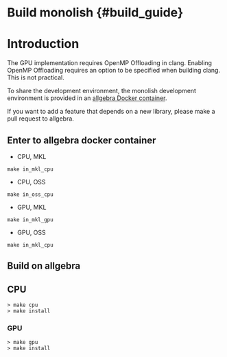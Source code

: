 # Build monolish {#build_guide}

# Introduction

The GPU implementation requires OpenMP Offloading in clang.
Enabling OpenMP Offloading requires an option to be specified when building clang. This is not practical.

To share the development environment, the monolish development environment is provided in an [allgebra Docker container](https://github.com/ricosjp/allgebra).

If you want to add a feature that depends on a new library, please make a pull request to allgebra.

## Enter to allgebra docker container

- CPU, MKL
```
make in_mkl_cpu
```

- CPU, OSS
```
make in_oss_cpu
```

- GPU, MKL
```
make in_mkl_gpu
```

- GPU, OSS
```
make in_mkl_cpu
```

## Build on allgebra
## CPU 
```
> make cpu
> make install
```

### GPU 
```
> make gpu
> make install
```
